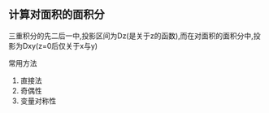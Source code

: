 ## 计算对面积的面积分
三重积分的先二后一中,投影区间为Dz(是关于z的函数),而在对面积的面积分中,投影为Dxy(z=0后仅关于x与y)

常用方法
1. 直接法
2. 奇偶性
3. 变量对称性
